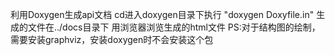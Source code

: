 利用Doxygen生成api文档
cd进入doxygen目录下执行 "doxygen Doxyfile.in"
生成的文件在../docs目录下
用浏览器浏览生成的html文件
PS:对于结构图的绘制，需要安装graphviz，安装doxygen时不会安装这个包
